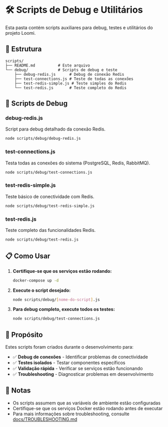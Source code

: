 # 🛠️ Scripts de Debug e Utilitários

Esta pasta contém scripts auxiliares para debug, testes e utilitários do projeto Loomi.

## 📁 Estrutura

```
scripts/
├── README.md          # Este arquivo
└── debug/             # Scripts de debug e teste
    ├── debug-redis.js      # Debug de conexão Redis
    ├── test-connections.js # Teste de todas as conexões
    ├── test-redis-simple.js # Teste simples do Redis
    └── test-redis.js       # Teste completo do Redis
```

## 🔧 Scripts de Debug

### **debug-redis.js**
Script para debug detalhado da conexão Redis.

```bash
node scripts/debug/debug-redis.js
```

### **test-connections.js**
Testa todas as conexões do sistema (PostgreSQL, Redis, RabbitMQ).

```bash
node scripts/debug/test-connections.js
```

### **test-redis-simple.js**
Teste básico de conectividade com Redis.

```bash
node scripts/debug/test-redis-simple.js
```

### **test-redis.js**
Teste completo das funcionalidades Redis.

```bash
node scripts/debug/test-redis.js
```

## 📋 Como Usar

1. **Certifique-se que os serviços estão rodando:**
   ```bash
   docker-compose up -d
   ```

2. **Execute o script desejado:**
   ```bash
   node scripts/debug/[nome-do-script].js
   ```

3. **Para debug completo, execute todos os testes:**
   ```bash
   node scripts/debug/test-connections.js
   ```

## 🎯 Propósito

Estes scripts foram criados durante o desenvolvimento para:

- ✅ **Debug de conexões** - Identificar problemas de conectividade
- ✅ **Testes isolados** - Testar componentes específicos
- ✅ **Validação rápida** - Verificar se serviços estão funcionando
- ✅ **Troubleshooting** - Diagnosticar problemas em desenvolvimento

## 📝 Notas

- Os scripts assumem que as variáveis de ambiente estão configuradas
- Certifique-se que os serviços Docker estão rodando antes de executar
- Para mais informações sobre troubleshooting, consulte [docs/TROUBLESHOOTING.md](../docs/TROUBLESHOOTING.md)